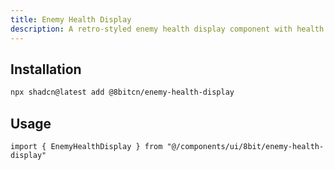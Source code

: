 ```yaml
---
title: Enemy Health Display
description: A retro-styled enemy health display component with health bar, name, and level
---
```


## Installation

```bash
npx shadcn@latest add @8bitcn/enemy-health-display
```

## Usage

```tsx showLineNumbers
import { EnemyHealthDisplay } from "@/components/ui/8bit/enemy-health-display"
```
